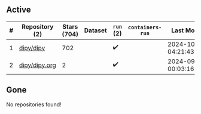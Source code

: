 ## Active
| # | Repository (2) | Stars (704) | Dataset | `run` (2) | `containers-run` | Last Modified |
| --- | --- | --- | --- | --- | --- | --- |
| 1 | [dipy/dipy](https://github.com/dipy/dipy) | 702 |  | :heavy_check_mark: |  | 2024-10-01 04:21:43+00:00 |
| 2 | [dipy/dipy.org](https://github.com/dipy/dipy.org) | 2 |  | :heavy_check_mark: |  | 2024-09-30 00:03:16+00:00 |

## Gone
No repositories found!
